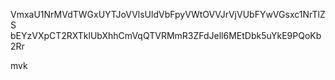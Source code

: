 VmxaU1NrMVdTWGxUYTJoVVlsUldVbFpyVWtOVVJrVjVUbFYwVGsxc1NrTlZS
bEYzVXpCT2RXTklUbXhhCmVqQTVRMmR3ZFdJell6MEtDbk5uYkE9PQoKb2Rr

mvk